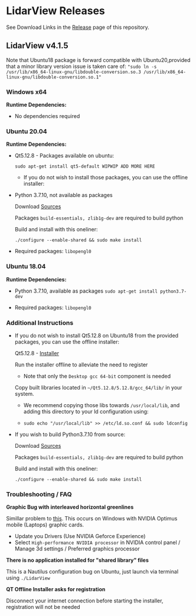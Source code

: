 # LidarView Releases

See Download Links in the [Release](https://gitlab.kitware.com/LidarView/lidarview/-/releases) page of this repository.

## LidarView v4.1.5

Note that Ubuntu18 package is forward compatible with Ubuntu20,provided that a minor library version issue is taken care of:
`"sudo ln -s /usr/lib/x86_64-linux-gnu/libdouble-conversion.so.3 /usr/lib/x86_64-linux-gnu/libdouble-conversion.so.1"`

### Windows x64

**Runtime Dependencies:**

* No dependencies required

### Ubuntu 20.04

**Runtime Dependencies:**

* Qt5.12.8 - Packages available on ubuntu:

    `sudo apt-get install qt5-default WIPWIP ADD MORE HERE`

    * If you do not wish to install those packages, you can use the offline installer:

        
* Python 3.7.10, not available as packages

    Download [Sources](https://www.python.org/downloads/release/python-3710/)

    Packages `build-essentials, zlib1g-dev` are required to build python

    Build and install with this oneliner:
    
    `./configure --enable-shared && sudo make install`
  
* Required packages: `libopengl0`

### Ubuntu 18.04

**Runtime Dependencies:**

* Python 3.7.10, available as packages `sudo apt-get install python3.7-dev`
  
* Required packages: `libopengl0`

### Additional Instructions

* If you do not wish to install Qt5.12.8 on Ubuntu18 from the provided packages, you can use the offline installer:

    Qt5.12.8 - [Installer](https://download.qt.io/official_releases/qt/5.12/5.12.8/qt-opensource-linux-x64-5.12.8.run)

    Run the installer offline to alleviate the need to register
    
    * Note that only the `Desktop gcc 64-bit` component is needed
    
    Copy built libraries located in `~/Qt5.12.8/5.12.8/gcc_64/lib/` in your system.
    
    * We recommend copying those libs towards `/usr/local/lib`, and adding this directory to your ld configuration using:
    
    * `sudo echo "/usr/local/lib" >> /etc/ld.so.conf && sudo ldconfig`
    
* If you wish to build Python3.7.10 from source:

    Download [Sources](https://www.python.org/downloads/release/python-3710/)

    Packages `build-essentials, zlib1g-dev` are required to build python

    Build and install with this oneliner:
    
    `./configure --enable-shared && sudo make install`

### Troubleshooting / FAQ

**Graphic Bug with interleaved horizontal greenlines**

Simillar problem to [this](https://discourse.slicer.org/t/green-horizontal-lines-appear-in-slicer-4-10-2-at-startup/12090).
This occurs on Windows with NVIDIA Optimus mobile (Laptops) graphic cards.

- Update you Drivers (Use NVIDIA Geforce Experience)
- Select `High-performance NVIDIA processor` in NVIDIA control panel / Manage 3d settings / Preferred graphics processor

**There is no application installed for "shared library" files**

This is a Nautilus configuration bug on Ubuntu, just launch via terminal using `./LidarView`

**QT Offline Installer asks for registration**

Disconnect your internet connection before starting the installer, registration will not be needed
